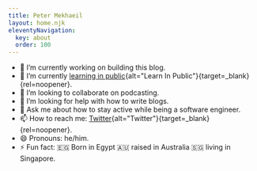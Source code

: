 ```yaml
---
title: Peter Mekhaeil
layout: home.njk
eleventyNavigation:
  key: about
  order: 100
---
```


- 🔭 I’m currently working on building this blog.
- 🌱 I’m currently [learning in public](https://www.learninpublic.org/){alt="Learn In Public"}{target=\_blank}{rel=noopener}.
- 👯 I’m looking to collaborate on podcasting.
- 🤔 I’m looking for help with how to write blogs.
- 💬 Ask me about how to stay active while being a software engineer.
- 📫 How to reach me: [Twitter](https://twitter.com/PMekhaeil){alt="Twitter"}{target=\_blank}{rel=noopener}.
- 😄 Pronouns: he/him.
- ⚡ Fun fact: 🇪🇬 Born in Egypt 🇦🇺 raised in Australia 🇸🇬 living in Singapore.
